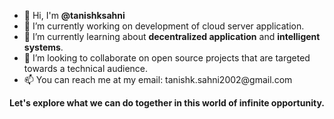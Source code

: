 <ul>
  <li> 👋 Hi, I'm <b>@tanishksahni</b> </li>
  <li> 🔭 I’m currently working on development of cloud server application. </li>
  <li> 🌱 I’m currently learning about <b>decentralized application</b> and <b>intelligent systems</b>.</li>
  <li> 🤝 I’m looking to collaborate on open source projects that are targeted towards a technical audience. </li>
  <li> 📫 You can reach me at my email: tanishk.sahni2002@gmail.com </li>
 </ul>
 <p style="text-align: center;"> <strong> Let's explore what we can do together in this world of infinite opportunity.</strong> </p>
